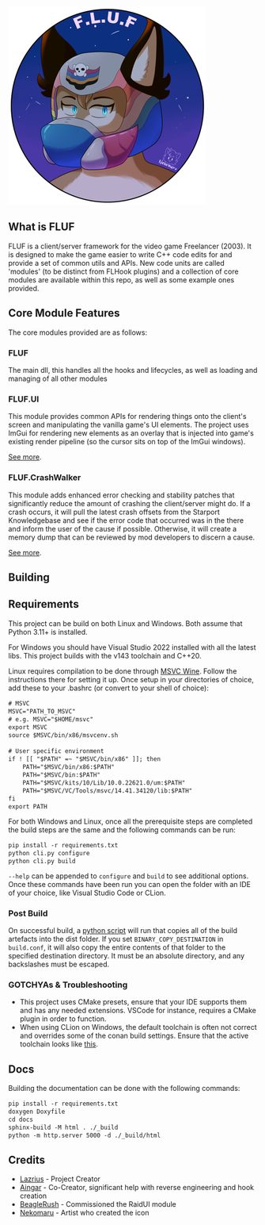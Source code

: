 ![Fluf Logo](./.github/images/fluf.png)

## What is FLUF

FLUF is a client/server framework for the video game Freelancer (2003). It is designed to make
the game easier to write C++ code edits for and provide a set of common utils and APIs. New code
units are called 'modules' (to be distinct from FLHook plugins) and a collection of core modules
are available within this repo, as well as some example ones provided.

## Core Module Features

The core modules provided are as follows:

### FLUF

The main dll, this handles all the hooks and lifecycles, as well as loading and managing of all
other modules

### FLUF.UI

This module provides common APIs for rendering things onto the client's screen and manipulating the vanilla game's
UI elements. The project uses ImGui for rendering new elements as an overlay that is injected into game's existing
render pipeline (so the cursor sits on top of the ImGui windows).

[See more](https://fluf.the-starport.com/api/modules/data/fluf_ui.html).

### FLUF.CrashWalker

This module adds enhanced error checking and stability patches that significantly reduce the amount of crashing
the client/server might do. If a crash occurs, it will pull the latest crash offsets from the Starport Knowledgebase
and see if the error code that occurred was in the there and inform the user of the cause if possible. Otherwise,
it will create a memory dump that can be reviewed by mod developers to discern a cause.

[See more](https://fluf.the-starport.com/api/modules/data/fluf_crash_walker.html).

## Building

## Requirements

This project can be build on both Linux and Windows. Both assume that Python 3.11+ is installed.

For Windows you should have Visual Studio 2022 installed with all the latest libs. This project builds with the v143
toolchain and C++20.

Linux requires compilation to be done through [MSVC Wine](https://github.com/mstorsjo/msvc-wine). Follow the
instructions there for setting it up. Once setup in your directories of choice, add these to your .bashrc
(or convert to your shell of choice):

```shell
# MSVC
MSVC="PATH_TO_MSVC"
# e.g. MSVC="$HOME/msvc"
export MSVC
source $MSVC/bin/x86/msvcenv.sh

# User specific environment
if ! [[ "$PATH" =~ "$MSVC/bin/x86" ]]; then
    PATH="$MSVC/bin/x86:$PATH"
    PATH="$MSVC/bin:$PATH"
    PATH="$MSVC/kits/10/Lib/10.0.22621.0/um:$PATH"
    PATH="$MSVC/VC/Tools/msvc/14.41.34120/lib:$PATH"
fi
export PATH
```

For both Windows and Linux, once all the prerequisite steps are completed the build steps are the same and the
following commands can be run:

```
pip install -r requirements.txt
python cli.py configure
python cli.py build
```

`--help` can be appended to `configure` and `build` to see additional options.
Once these commands have been run you can open the folder with an IDE of your choice,
like Visual Studio Code or CLion.

### Post Build

On successful build, a [python script](https://github.com/TheStarport/FLUF/blob/master/scripts/post_build.py)
will run that copies all of the build artefacts into the dist folder.
If you set `BINARY_COPY_DESTINATION` in `build.conf`, it will also copy the entire contents of that folder to
the specified destination directory. It must be an absolute directory, and any backslashes must be escaped.

### GOTCHYAs & Troubleshooting

- This project uses CMake presets, ensure that your IDE supports them and has any needed extensions.
  VSCode for instance, requires a CMake plugin in order to function.
- When using CLion on Windows, the default toolchain is often not correct and overrides some of the
  conan build settings. Ensure that the active toolchain looks like
  [this](https://github.com/TheStarport/FLUF/blob/master/.github/images/clion.png).

## Docs

Building the documentation can be done with the following commands:

```
pip install -r requirements.txt
doxygen Doxyfile
cd docs
sphinx-build -M html . ./_build
python -m http.server 5000 -d ./_build/html
```

## Credits

- [Lazrius](https://github.com/Lazrius) - Project Creator
- [Aingar](https://github.com/Aingar)  - Co-Creator, significant help with reverse engineering and hook creation
- [BeagleRush](https://www.twitch.tv/beagsandjam) - Commissioned the RaidUI module
- [Nekomaru](https://linktr.ee/nekomaru10) - Artist who created the icon